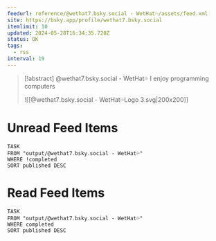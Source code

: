 ```yaml
---
feedurl: reference/@wethat7․bsky․social - WetHat💦/assets/feed.xml
site: https://bsky.app/profile/wethat7.bsky.social
itemlimit: 10
updated: 2024-05-28T16:34:35.720Z
status: OK
tags:
  - rss
interval: 19
---
```


> [!abstract] @wethat7.bsky.social - WetHat💦
> I enjoy programming computers
>
> ![[@wethat7․bsky․social - WetHat💦Logo 3.svg|200x200]]
# Unread Feed Items
~~~dataview
TASK
FROM "output/@wethat7․bsky․social - WetHat💦"
WHERE !completed
SORT published DESC
~~~

# Read Feed Items
~~~dataview
TASK
FROM "output/@wethat7․bsky․social - WetHat💦"
WHERE completed
SORT published DESC
~~~

